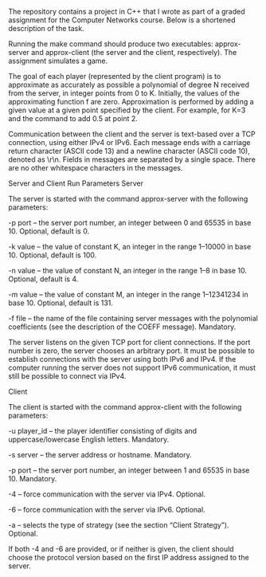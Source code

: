 The repository contains a project in C++ that I wrote as part of a graded assignment for the Computer Networks course. Below is a shortened description of the task.

Running the make command should produce two executables: approx-server and approx-client (the server and the client, respectively). The assignment simulates a game.

The goal of each player (represented by the client program) is to approximate as accurately as possible a polynomial of degree N received from the server, in integer points from 0 to K.
Initially, the values of the approximating function f are zero. Approximation is performed by adding a given value at a given point specified by the client. For example, for K=3 and the command to add 0.5 at point 2.

Communication between the client and the server is text-based over a TCP connection, using either IPv4 or IPv6. Each message ends with a carriage return character (ASCII code 13) and a newline character (ASCII code 10), denoted as \r\n. Fields in messages are separated by a single space. There are no other whitespace characters in the messages.

Server and Client Run Parameters
Server

The server is started with the command approx-server with the following parameters:

-p port – the server port number, an integer between 0 and 65535 in base 10. Optional, default is 0.

-k value – the value of constant K, an integer in the range 1–10000 in base 10. Optional, default is 100.

-n value – the value of constant N, an integer in the range 1–8 in base 10. Optional, default is 4.

-m value – the value of constant M, an integer in the range 1–12341234 in base 10. Optional, default is 131.

-f file – the name of the file containing server messages with the polynomial coefficients (see the description of the COEFF message). Mandatory.

The server listens on the given TCP port for client connections. If the port number is zero, the server chooses an arbitrary port. It must be possible to establish connections with the server using both IPv6 and IPv4.
If the computer running the server does not support IPv6 communication, it must still be possible to connect via IPv4.

Client

The client is started with the command approx-client with the following parameters:

-u player_id – the player identifier consisting of digits and uppercase/lowercase English letters. Mandatory.

-s server – the server address or hostname. Mandatory.

-p port – the server port number, an integer between 1 and 65535 in base 10. Mandatory.

-4 – force communication with the server via IPv4. Optional.

-6 – force communication with the server via IPv6. Optional.

-a – selects the type of strategy (see the section “Client Strategy”). Optional.

If both -4 and -6 are provided, or if neither is given, the client should choose the protocol version based on the first IP address assigned to the server.
